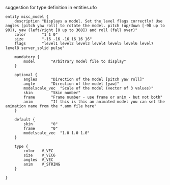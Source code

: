suggestion for type definition in entities.ufo

    entity misc_model {
        description "Displays a model. Set the level flags correctly! Use angles [pitch yaw roll] to rotate the model. pitch (up/down [-90 up to 90]), yaw (left/right [0 up to 360]) and roll (fall over)"
        color       "1 1 0"
        size        "-16 -16 -16 16 16 16"
        flags       "level1 level2 level3 level4 level5 level6 level7 level8 server_solid pulse"

        mandatory {
            model       "Arbitrary model file to display"
        }

        optional {
            angles      "Direction of the model [pitch yaw roll]"
            angle       "Direction of the model [yaw]"
            modelscale_vec  "Scale of the model (vector of 3 values)"
            skin        "Skin number"
            frame       "Frame number - use frame or anim - but not both"
            anim        "If this is this an animated model you can set the animation name from the *.anm file here"
        }

        default {
            skin        "0"
            frame       "0"
            modelscale_vec  "1.0 1.0 1.0"
        }

        type {
            color   V_VEC
            size    V_VEC6
            angles  V_VEC
            anim    V_STRING
        }

    }